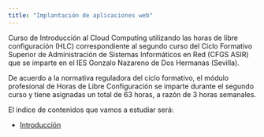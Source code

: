 ```yaml
---
title: "Implantación de aplicaciones web"
---
```


Curso de Introducción al Cloud Computing utilizando las horas de libre configuración (HLC) correspondiente al segundo curso del Ciclo Formativo Superior de Administración de Sistemas Informáticos en Red (CFGS ASIR) que se imparte en el IES Gonzalo Nazareno de Dos Hermanas (Sevilla).

De acuerdo a la normativa reguladora del ciclo formativo, el módulo profesional de Horas de Libre Configuración se imparte durante el segundo curso y tiene asignadas un total de 63 horas, a razón de 3 horas semanales.

El índice de contenidos que vamos a estudiar será:

* [Introducción](u01)

